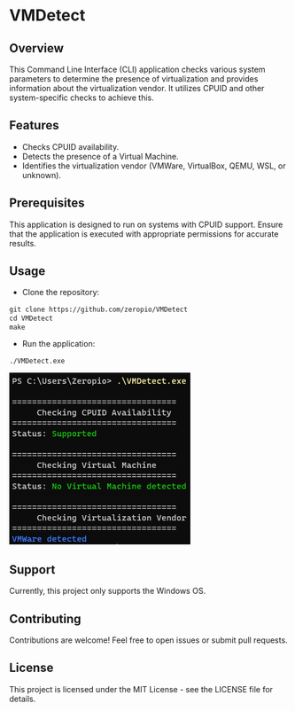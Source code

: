 # VMDetect

## Overview
This Command Line Interface (CLI) application checks various system parameters to determine the presence of virtualization and provides information about the virtualization vendor. It utilizes CPUID and other system-specific checks to achieve this.

## Features
- Checks CPUID availability.
- Detects the presence of a Virtual Machine.
- Identifies the virtualization vendor (VMWare, VirtualBox, QEMU, WSL, or unknown).

## Prerequisites
This application is designed to run on systems with CPUID support. Ensure that the application is executed with appropriate permissions for accurate results.

## Usage
- Clone the repository:
```
git clone https://github.com/zeropio/VMDetect
cd VMDetect
make
```

- Run the application:
```
./VMDetect.exe
```

![](screenshots/ss1.png)

## Support
Currently, this project only supports the Windows OS.

## Contributing
Contributions are welcome! Feel free to open issues or submit pull requests.

## License
This project is licensed under the MIT License - see the LICENSE file for details.